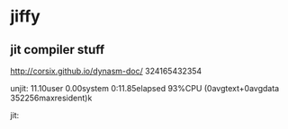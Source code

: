 # jiffy
jit compiler stuff
---
http://corsix.github.io/dynasm-doc/
324165432354

unjit: 11.10user 0.00system 0:11.85elapsed 93%CPU (0avgtext+0avgdata 352256maxresident)k

jit:
